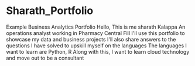 # Sharath_Portfolio
Example Business Analytics Portfolio
Hello, This is me sharath Kalappa
An operations analyst working in Pharmacy Central Fill
I'll use this portfolio to showcase my data and business projects
I'll also share answers to the questions I have solved to upskill myself on the languages
The languages I want to learn are Python, R
Along with this, I want to learn cloud technology and move out to be a consultant
